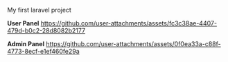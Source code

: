 My first laravel project


**User Panel**
https://github.com/user-attachments/assets/fc3c38ae-4407-479d-b0c2-28d8082b2177

**Admin Panel**
https://github.com/user-attachments/assets/0f0ea33a-c88f-4773-8ecf-e1ef460fe29a

